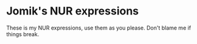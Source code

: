 # Jomik's NUR expressions

These is my NUR expressions, use them as you please. Don't blame me if
things break.
